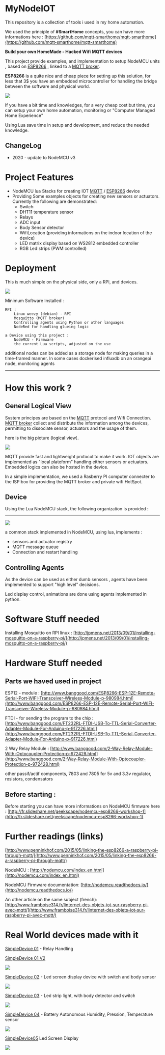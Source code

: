 
MyNodeIOT
=======

This repository is a collection of tools i used in my home automation.

We used the principle of **#SmartHome** concepts, you can have more informations here : 
[https://github.com/mqtt-smarthome/mqtt-smarthome](https://github.com/mqtt-smarthome/mqtt-smarthome)



**Build your own HomeMade - Hacked Wifi MQTT devices**

This project provide examples, and implementation to setup NodeMCU units , based on [ESP8266](https://fr.wikipedia.org/wiki/ESP8266) ,  linked to a [MQTT broker](http://mqtt.org/).

**ESP8266** is a quite nice and cheap piece for setting up this solution, for less that 3$ you have an embedded microcontroller for handling the bridge between the software and physical world.



![](architecture/ESP8266.jpg)

If you have a bit time and knowledges, for a very cheap cost but time, you can setup your own home automation, monitoring or "Computer Managed Home Experience"

Using Lua save time in setup and development, and reduce the needed knowledge.



## ChangeLog

* 2020 - update to NodeMCU v3





# Project Features

- NodeMCU lua Stacks for creating IOT [MQTT](http://mqtt.org/) / [ESP8266](https://fr.wikipedia.org/wiki/ESP8266) device
- Providing Some examples objects for creating new sensors or actuators. Currently the following are demonstrated:
  - Switch
  - DHT11 temperature sensor
  - Relays
  - ADC input
  - Body Sensor detector
  - WifiLocation (providing informations on the indoor location of the device)
  - LED matrix display based on WS2812 embedded controller
  - RGB Led strips (PWM controlled)



# Deployment

This is much simple on the physical side, only a RPI, and devices.

![](architecture/Physical.png)


Minimum Software Installed :

	RPI : 
		Linux weezy (debian) - RPI
		Mosquitto (MQTT broker)
		Controlling agents using Python or other languages
		NodeRed for handling glueing logic
		
	a Device using this project : 
		NodeMCU - Firmware
		the current Lua scripts, adjusted on the use

additional nodes can be added as a storage node for making queries in a time-framed manner. In some cases dockerised influxdb on an orangepi node, monitoring agents



---

# How this work ?

## General Logical View

System principes are based on the [MQTT](http://mqtt.org/) protocol and Wifi Connection.  [MQTT broker](http://mqtt.org/) collect and distribute the information among the devices, permitting to dissociate sensor, actuators and the usage of them.



here is the big picture (logical view).


![](architecture/iotnodemcu.png)


MQTT provide fast and lightweight protocol to make it work. IOT objects are implemented as "local plateform" handling either sensors or actuators. Embedded logics can also be hosted in the device.

In a simple implementation, we used a Rasberry PI computer connecter to the ISP box for providing the MQTT broker and private wifi HotSpot.



## Device

Using the Lua NodeMCU stack, the following organization is provided :

---

![](architecture/components.png)

a common stack implemented in NodeMCU, using lua, implements :

-  sensors and actuator registry
- MQTT message queue
- Connection and restart handling

## Controlling Agents

As the device can be used as either dumb sensors , agents have been implemented to support "high level" decisions.  

Led display control, animations are done using agents implemented in python.



# Software Stuff needed

Installing Mosquitto on RPI linux : [http://jpmens.net/2013/09/01/installing-mosquitto-on-a-raspberry-pi/](http://jpmens.net/2013/09/01/installing-mosquitto-on-a-raspberry-pi/)

# Hardware Stuff needed

## Parts we haved used in project

ESP12 - module : [http://www.banggood.com/ESP8266-ESP-12E-Remote-Serial-Port-WIFI-Transceiver-Wireless-Module-p-980984.html](http://www.banggood.com/ESP8266-ESP-12E-Remote-Serial-Port-WIFI-Transceiver-Wireless-Module-p-980984.html)

FTDI - for sending the program to the chip : [http://www.banggood.com/FT232RL-FTDI-USB-To-TTL-Serial-Converter-Adapter-Module-For-Arduino-p-917226.html](http://www.banggood.com/FT232RL-FTDI-USB-To-TTL-Serial-Converter-Adapter-Module-For-Arduino-p-917226.html)

2 Way Relay Module : [http://www.banggood.com/2-Way-Relay-Module-With-Optocoupler-Protection-p-972428.html](http://www.banggood.com/2-Way-Relay-Module-With-Optocoupler-Protection-p-972428.html)

other passif/actif components, 7803 and 7805 for 5v and 3.3v regulator, 
resistors, condensators

## Before starting :

Before starting you can have more informations on NodeMCU firmware here : 
[http://fr.slideshare.net/geekscape/nodemcu-esp8266-workshop-1](http://fr.slideshare.net/geekscape/nodemcu-esp8266-workshop-1)


# Further readings (links)

[http://www.penninkhof.com/2015/05/linking-the-esp8266-a-raspberry-pi-through-mqtt/](http://www.penninkhof.com/2015/05/linking-the-esp8266-a-raspberry-pi-through-mqtt/)

NodeMCU : [http://nodemcu.com/index_en.html](http://nodemcu.com/index_en.html)

NodeMCU Firmware documentation:
[http://nodemcu.readthedocs.io/](http://nodemcu.readthedocs.io/)

An other article on the same subject (french): [http://www.framboise314.fr/linternet-des-objets-iot-sur-raspberry-pi-avec-mqtt/](http://www.framboise314.fr/linternet-des-objets-iot-sur-raspberry-pi-avec-mqtt/)


# Real World devices made with it



[SimpleDevice 01](hardware/SimpleDevice01/index.md)  - Relay Handling

[SimpleDevice 01 V2](hardware/SimpleDevice01_V2/v2.md)

![](hardware/SimpleDevice01_V2/device.jpg)

[SimpleDevice 02](hardware/SimpleDevice02/index.md) - Led screen display device with switch and body sensor

![](hardware/SimpleDevice02/device.jpg)

[SimpleDevice 03](hardware/SimpleDevice03/index.md) - Led strip light, with body detector and switch

![](hardware/SimpleDevice03/device.jpg)

[SimpleDevice 04](hardware/SimpleDevice04/index.md) - Battery Autonomous Humidity, Pression, Temperature sensor

![](hardware/SimpleDevice04/device.jpg)



[SimpleDevice05](hardware/SimpleDevice05) Led Screen Display

![](hardware/SimpleDevice05/ledbox2.jpg)
